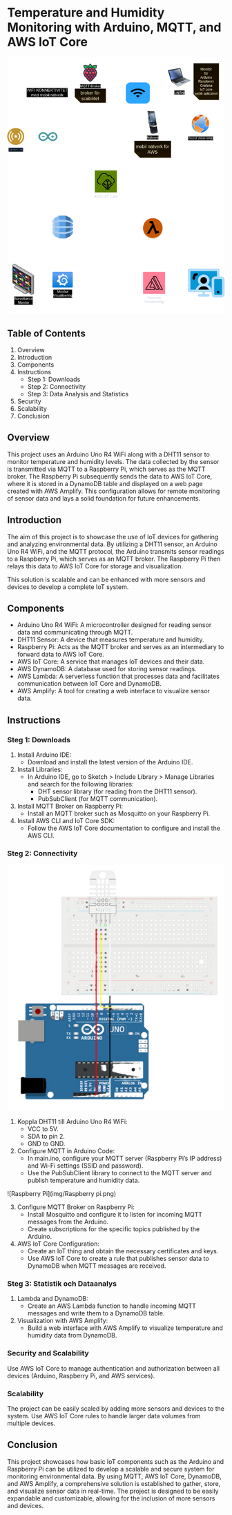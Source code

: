 # Temperature and Humidity Monitoring with Arduino, MQTT, and AWS IoT Core

![IoT project overview](img/Portofolio.drawio.png)

## Table of Contents

1. Overview
2. Introduction
3. Components
4. Instructions
	- Step 1: Downloads
	- Step 2: Connectivity
	- Step 3: Data Analysis and Statistics
5. Security
6. Scalability
7. Conclusion


## Overview
This project uses an Arduino Uno R4 WiFi along with a DHT11 sensor to monitor temperature and humidity levels. The data collected by the sensor is transmitted via MQTT to a Raspberry Pi, which serves as the MQTT broker. The Raspberry Pi subsequently sends the data to AWS IoT Core, where it is stored in a DynamoDB table and displayed on a web page created with AWS Amplify. This configuration allows for remote monitoring of sensor data and lays a solid foundation for future enhancements.

## Introduction
The aim of this project is to showcase the use of IoT devices for gathering and analyzing environmental data. By utilizing a DHT11 sensor, an Arduino Uno R4 WiFi, and the MQTT protocol, the Arduino transmits sensor readings to a Raspberry Pi, which serves as an MQTT broker. The Raspberry Pi then relays this data to AWS IoT Core for storage and visualization.

This solution is scalable and can be enhanced with more sensors and devices to develop a complete IoT system.

## Components
- Arduino Uno R4 WiFi: A microcontroller designed for reading sensor data and communicating through MQTT.
- DHT11 Sensor: A device that measures temperature and humidity.
- Raspberry Pi: Acts as the MQTT broker and serves as an intermediary to forward data to AWS IoT Core.
- AWS IoT Core: A service that manages IoT devices and their data.
- AWS DynamoDB: A database used for storing sensor readings.
- AWS Lambda: A serverless function that processes data and facilitates communication between IoT Core and DynamoDB.
- AWS Amplify: A tool for creating a web interface to visualize sensor data.

## Instructions
### Steg 1: Downloads
1. Install Arduino IDE:
	- Download and install the latest version of the Arduino IDE.
2. Install Libraries:
	- In Arduino IDE, go to Sketch > Include Library > Manage Libraries and search for the following libraries:
		- DHT sensor library (for reading from the DHT11 sensor).
		- PubSubClient (for MQTT communication).
3. Install MQTT Broker on Raspberry Pi:
	- Install an MQTT broker such as Mosquitto on your Raspberry Pi.
4. Install AWS CLI and IoT Core SDK:
	- Follow the AWS IoT Core documentation to configure and install the AWS CLI.

### Steg 2: Connectivity

![Arduino and DHT11 Setup](img/Arduino_DHT11_Setup.png)

1. Koppla DHT11 till Arduino Uno R4 WiFi:
	- VCC to 5V.
	- SDA to pin 2.
	- GND to GND.
2. Configure MQTT in Arduino Code:
	- In main.ino, configure your MQTT server (Raspberry Pi’s IP address) and Wi-Fi settings (SSID and password).
	- Use the PubSubClient library to connect to the MQTT server and publish temperature and humidity data.

![Raspberry Pi](img/Raspberry pi.png)

3. Configure MQTT Broker on Raspberry Pi:
	- Install Mosquitto and configure it to listen for incoming MQTT messages from the Arduino.
	- Create subscriptions for the specific topics published by the Arduino.
4. AWS IoT Core Configuration:
	- Create an IoT thing and obtain the necessary certificates and keys.
	- Use AWS IoT Core to create a rule that publishes sensor data to DynamoDB when MQTT messages are received.

### Steg 3: Statistik och Dataanalys
1. Lambda and DynamoDB:
	- Create an AWS Lambda function to handle incoming MQTT messages and write them to a DynamoDB table.
2. Visualization with AWS Amplify:
	- Build a web interface with AWS Amplify to visualize temperature and humidity data from DynamoDB.
### Security and Scalability
Use AWS IoT Core to manage authentication and authorization between all devices (Arduino, Raspberry Pi, and AWS services).

### Scalability
The project can be easily scaled by adding more sensors and devices to the system. Use AWS IoT Core rules to handle larger data volumes from multiple devices.

## Conclusion
This project showcases how basic IoT components such as the Arduino and Raspberry Pi can be utilized to develop a scalable and secure system for monitoring environmental data. By using MQTT, AWS IoT Core, DynamoDB, and AWS Amplify, a comprehensive solution is established to gather, store, and visualize sensor data in real-time. The project is designed to be easily expandable and customizable, allowing for the inclusion of more sensors and devices.
